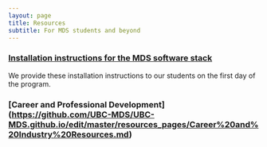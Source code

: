 ```yaml
---
layout: page
title: Resources
subtitle: For MDS students and beyond
---
```


### [Installation instructions for the MDS software stack](/resources_pages/installation_instructions)

We provide these installation instructions to our students on the first day of the program. 

### [Career and Professional Development] (https://github.com/UBC-MDS/UBC-MDS.github.io/edit/master/resources_pages/Career%20and%20Industry%20Resources.md)
